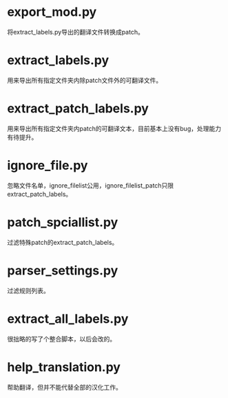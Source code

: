 # export_mod.py

将extract_labels.py导出的翻译文件转换成patch。

# extract_labels.py

用来导出所有指定文件夹内除patch文件外的可翻译文件。

# extract_patch_labels.py

用来导出所有指定文件夹内patch的可翻译文本，目前基本上没有bug，处理能力有待提升。

# ignore_file.py

忽略文件名单，ignore_filelist公用，ignore_filelist_patch只限extract_patch_labels。

# patch_spciallist.py

过滤特殊patch的extract_patch_labels。

# parser_settings.py

过滤规则列表。

# extract_all_labels.py

很拙略的写了个整合脚本，以后会改的。

# help_translation.py

帮助翻译，但并不能代替全部的汉化工作。